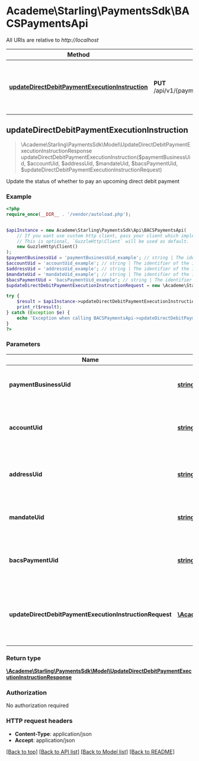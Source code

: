 # Academe\Starling\PaymentsSdk\BACSPaymentsApi

All URIs are relative to *http://localhost*

Method | HTTP request | Description
------------- | ------------- | -------------
[**updateDirectDebitPaymentExecutionInstruction**](BACSPaymentsApi.md#updateDirectDebitPaymentExecutionInstruction) | **PUT** /api/v1/{paymentBusinessUid}/account/{accountUid}/address/{addressUid}/mandate/{mandateUid}/payment/{bacsPaymentUid} | Update the status of whether to pay an upcoming direct debit payment



## updateDirectDebitPaymentExecutionInstruction

> \Academe\Starling\PaymentsSdk\Model\UpdateDirectDebitPaymentExecutionInstructionResponse updateDirectDebitPaymentExecutionInstruction($paymentBusinessUid, $accountUid, $addressUid, $mandateUid, $bacsPaymentUid, $updateDirectDebitPaymentExecutionInstructionRequest)

Update the status of whether to pay an upcoming direct debit payment

### Example

```php
<?php
require_once(__DIR__ . '/vendor/autoload.php');


$apiInstance = new Academe\Starling\PaymentsSdk\Api\BACSPaymentsApi(
    // If you want use custom http client, pass your client which implements `GuzzleHttp\ClientInterface`.
    // This is optional, `GuzzleHttp\Client` will be used as default.
    new GuzzleHttp\Client()
);
$paymentBusinessUid = 'paymentBusinessUid_example'; // string | The identifier of the payment business
$accountUid = 'accountUid_example'; // string | The identifier of the individual payment account
$addressUid = 'addressUid_example'; // string | The identifier of the individual account address
$mandateUid = 'mandateUid_example'; // string | The identifier of the individual mandate
$bacsPaymentUid = 'bacsPaymentUid_example'; // string | The identifier of the individual direct debit payment
$updateDirectDebitPaymentExecutionInstructionRequest = new \Academe\Starling\PaymentsSdk\Model\UpdateDirectDebitPaymentExecutionInstructionRequest(); // \Academe\Starling\PaymentsSdk\Model\UpdateDirectDebitPaymentExecutionInstructionRequest | Payload describing the new instruction of a direct debit payment's execution

try {
    $result = $apiInstance->updateDirectDebitPaymentExecutionInstruction($paymentBusinessUid, $accountUid, $addressUid, $mandateUid, $bacsPaymentUid, $updateDirectDebitPaymentExecutionInstructionRequest);
    print_r($result);
} catch (Exception $e) {
    echo 'Exception when calling BACSPaymentsApi->updateDirectDebitPaymentExecutionInstruction: ', $e->getMessage(), PHP_EOL;
}
?>
```

### Parameters


Name | Type | Description  | Notes
------------- | ------------- | ------------- | -------------
 **paymentBusinessUid** | [**string**](../Model/.md)| The identifier of the payment business |
 **accountUid** | [**string**](../Model/.md)| The identifier of the individual payment account |
 **addressUid** | [**string**](../Model/.md)| The identifier of the individual account address |
 **mandateUid** | [**string**](../Model/.md)| The identifier of the individual mandate |
 **bacsPaymentUid** | [**string**](../Model/.md)| The identifier of the individual direct debit payment |
 **updateDirectDebitPaymentExecutionInstructionRequest** | [**\Academe\Starling\PaymentsSdk\Model\UpdateDirectDebitPaymentExecutionInstructionRequest**](../Model/UpdateDirectDebitPaymentExecutionInstructionRequest.md)| Payload describing the new instruction of a direct debit payment&#39;s execution | [optional]

### Return type

[**\Academe\Starling\PaymentsSdk\Model\UpdateDirectDebitPaymentExecutionInstructionResponse**](../Model/UpdateDirectDebitPaymentExecutionInstructionResponse.md)

### Authorization

No authorization required

### HTTP request headers

- **Content-Type**: application/json
- **Accept**: application/json

[[Back to top]](#) [[Back to API list]](../../README.md#documentation-for-api-endpoints)
[[Back to Model list]](../../README.md#documentation-for-models)
[[Back to README]](../../README.md)

